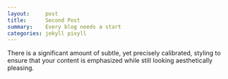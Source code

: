 ```yaml
---
layout:     post
title:      Second Post
summary:    Every blog needs a start
categories: jekyll pixyll
---
```


There is a significant amount of subtle, yet precisely calibrated, styling to ensure
that your content is emphasized while still looking aesthetically pleasing.